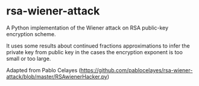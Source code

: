 rsa-wiener-attack
=================

A Python implementation of the Wiener attack on RSA public-key encryption scheme.

It uses some results about continued fractions approximations to infer the private key from public key in the cases the encryption exponent is too small or too large.

Adapted from Pablo Celayes
(https://github.com/pablocelayes/rsa-wiener-attack/blob/master/RSAwienerHacker.py)